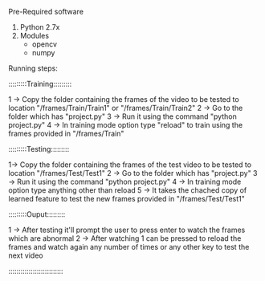 Pre-Required software

1. Python 2.7x
2. Modules
	- opencv
	- numpy

Running steps:

:::::::::Training:::::::::

1 -> Copy the folder containing the frames of the video to be tested to location "/frames/Train/Train1" or "/frames/Train/Train2" 
2 -> Go to the folder which has "project.py"
3 -> Run it using the command "python project.py"
4 -> In training mode option type "reload" to train using the frames provided in "/frames/Train"

:::::::::Testing:::::::::

1-> Copy the folder containing the frames of the test video to be tested to location "/frames/Test/Test1"
2 -> Go to the folder which has "project.py"
3 -> Run it using the command "python project.py"
4 -> In training mode option type anything other than reload
5 -> It takes the chached copy of learned feature to test the new frames provided in "/frames/Test/Test1"

:::::::::Ouput:::::::::

1 -> After testing it'll prompt the user to press enter to watch the frames which are abnormal
2 -> After watching 1 can be pressed to reload the frames and watch again any number of times or any other key to test the next video
 
:::::::::::::::::::::::::::
